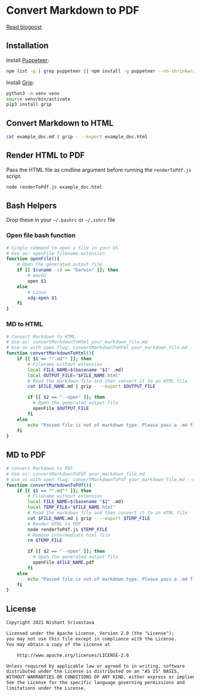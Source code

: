 # Convert Markdown to PDF

[Read blogpost](https://crushingcode.nisrulz.com/posts/how-to-convert-markdown-to-pdf/)

## Installation

Install [Puppeteer](https://github.com/puppeteer/puppeteer):

```sh
npm list -g | grep puppeteer || npm install -g puppeteer --no-shrinkwrap
```

Install [Grip](https://github.com/joeyespo/grip):

```sh
python3 -m venv venv
source venv/bin/activate 
pip3 install grip
```

## Convert Markdown to HTML

```sh
cat example_doc.md | grip - --export example_doc.html
```

## Render HTML to PDF

Pass the HTML file as cmdline argument before running the `renderToPdf.js` script.

```sh
node renderToPdf.js example_doc.html
```

## Bash Helpers

Drop these in your `~/.bashrc` or `~/.zshrc` file

### Open file bash function

```sh
# Single command to open a file in your OS
# Use as: openFile filename.extension
function openFile(){
    # Open the generated output file
    if [[ $(uname -s) == "Darwin" ]]; then
        # macOS
        open $1
    else
        # Linux
        xdg-open $1
    fi
}
```

### MD to HTML

```sh
# Convert Markdown to HTML
# Use as: convertMarkdownToHtml your_markdown_file.md
# Use as with open flag: convertMarkdownToHtml your_markdown_file.md --open
function convertMarkdownToHtml(){
    if [[ $1 == *".md"* ]]; then
        # Filename without extension
        local FILE_NAME=$(basename "$1" .md)
        local OUTPUT_FILE="$FILE_NAME.html"
        # Read the markdown file and then convert it to an HTML file
        cat $FILE_NAME.md | grip - --export $OUTPUT_FILE

        if [[ $2 == "--open" ]]; then
          # Open the generated output file
          openFile $OUTPUT_FILE
        fi
    else
        echo "Passed file is not of markdown type. Please pass a .md file"
    fi
}
```

## MD to PDF

```sh
# Convert Markdown to PDF
# Use as: convertMarkdownToPdf your_markdown_file.md
# Use as with open flag: convertMarkdownToPdf your_markdown_file.md --open
function convertMarkdownToPdf(){
    if [[ $1 == *".md"* ]]; then
        # Filename without extension
        local FILE_NAME=$(basename "$1" .md)
        local TEMP_FILE="$FILE_NAME.html"
        # Read the markdown file and then convert it to an HTML file
        cat $FILE_NAME.md | grip - --export $TEMP_FILE
        # Render HTML to PDF
        node renderToPdf.js $TEMP_FILE
        # Remove intermediate html file
        rm $TEMP_FILE

        if [[ $2 == "--open" ]]; then
          # Open the generated output file
          openFile $FILE_NAME.pdf
        fi
    else
        echo "Passed file is not of markdown type. Please pass a .md file"
    fi
}
```

## License

```txt
Copyright 2021 Nishant Srivastava

Licensed under the Apache License, Version 2.0 (the "License");
you may not use this file except in compliance with the License.
You may obtain a copy of the License at

    http://www.apache.org/licenses/LICENSE-2.0

Unless required by applicable law or agreed to in writing, software
distributed under the License is distributed on an "AS IS" BASIS,
WITHOUT WARRANTIES OR CONDITIONS OF ANY KIND, either express or implied.
See the License for the specific language governing permissions and
limitations under the License.
```
